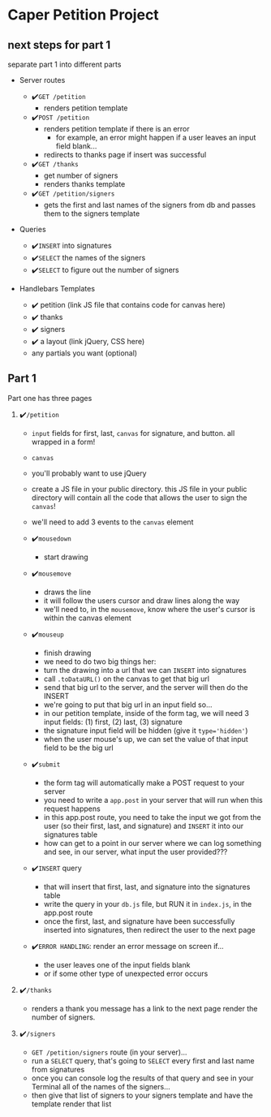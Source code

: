 # Caper Petition Project

## next steps for part 1

separate part 1 into different parts

-   Server routes
    -   ✔️`GET /petition`
        -   renders petition template
    -   ✔️`POST /petition`
        -   renders petition template if there is an error
            -   for example, an error might happen if a user leaves an input field blank...
        -   redirects to thanks page if insert was successful
    -   ✔️`GET /thanks`
        -   get number of signers
        -   renders thanks template
    -   ✔️`GET /petition/signers`
        -   gets the first and last names of the signers from db and passes them to the signers template
-   Queries

    -   ✔️`INSERT` into signatures
    -   ✔️`SELECT` the names of the signers
    -   ✔️`SELECT` to figure out the number of signers

-   Handlebars Templates
    -   ✔️ petition (link JS file that contains code for canvas here)
    -   ✔️ thanks
    -   ✔️ signers
    -   ✔️ a layout (link jQuery, CSS here)
    -   any partials you want (optional)

## Part 1

Part one has three pages

1. ✔️`/petition`

    - `input` fields for first, last, `canvas` for signature, and button. all wrapped in a form!
    - `canvas`
    - you'll probably want to use jQuery
    - create a JS file in your public directory. this JS file in your public directory will contain all the code that allows the user to sign the `canvas`!
    - we'll need to add 3 events to the `canvas` element
    - ✔️`mousedown`
        - start drawing
    - ✔️`mousemove`

        - draws the line
        - it will follow the users cursor and draw lines along the way
        - we'll need to, in the `mousemove`, know where the user's cursor is within the canvas element

    - ✔️`mouseup`

        - finish drawing
        - we need to do two big things her:
        - turn the drawing into a url that we can `INSERT` into signatures
        - call `.toDataURL()` on the canvas to get that big url
        - send that big url to the server, and the server will then do the INSERT
        - we're going to put that big url in an input field
          so...
        - in our petition template, inside of the form tag, we will need 3 input fields: (1) first, (2) last, (3) signature
        - the signature input field will be hidden (give it `type='hidden'`)
        - when the user mouse's up, we can set the value of that input field to be the big url

    - ✔️`submit`
        - the form tag will automatically make a POST request to your server
        - you need to write a `app.post` in your server that will run when this request happens
        - in this app.post route, you need to take the input we got from the user (so their first, last, and signature) and `INSERT` it into our signatures table
        - how can get to a point in our server where we can log something and see, in our server, what input the user provided???
    - ✔️`INSERT` query

        - that will insert that first, last, and signature into the signatures table
        - write the query in your `db.js` file, but RUN it in `index.js`, in the app.post route
        - once the first, last, and signature have been successfully inserted into signatures, then redirect the user to the next page

    - ✔️`ERROR HANDLING`: render an error message on screen if...
        - the user leaves one of the input fields blank
        - or if some other type of unexpected error occurs

2. ✔️`/thanks`
    - renders a thank you message
      has a link to the next page
      render the number of signers.
3. ✔️`/signers`
    - `GET /petition/signers` route (in your server)...
    - run a `SELECT` query, that's going to `SELECT` every first and last name from signatures
    - once you can console log the results of that query and see in your Terminal all of the names of the signers...
    - then give that list of signers to your signers template
      and have the template render that list

